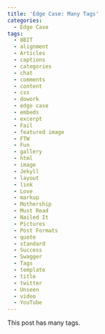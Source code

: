 ```yaml
---
title: 'Edge Case: Many Tags'
categories:
  - Edge Case
tags:
  - 8BIT
  - alignment
  - Articles
  - captions
  - categories
  - chat
  - comments
  - content
  - css
  - dowork
  - edge case
  - embeds
  - excerpt
  - Fail
  - featured image
  - FTW
  - Fun
  - gallery
  - html
  - image
  - Jekyll
  - layout
  - link
  - Love
  - markup
  - Mothership
  - Must Read
  - Nailed It
  - Pictures
  - Post Formats
  - quote
  - standard
  - Success
  - Swagger
  - Tags
  - template
  - title
  - twitter
  - Unseen
  - video
  - YouTube
---
```


This post has many tags.
